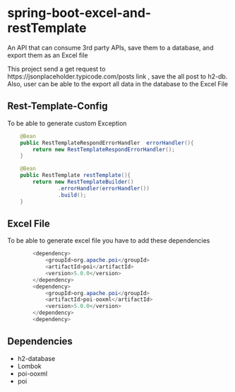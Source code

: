 # spring-boot-excel-and-restTemplate
An API that can consume 3rd party APIs, save them to a database, and export them as an Excel file
<p>
This project send a get request to <a>https://jsonplaceholder.typicode.com/posts</a> link , save the all post to h2-db.
Also, user can be able to the export all data in the database to the Excel File
</p>


## Rest-Template-Config
To be able to generate custom Exception 
```Java
    @Bean
    public RestTemplateRespondErrorHandler  errorHandler(){
        return new RestTemplateRespondErrorHandler();
    }

    @Bean
    public RestTemplate restTemplate(){
        return new RestTemplateBuilder()
                .errorHandler(errorHandler())
                .build();
    }
```

## Excel File 
To be able to generate excel file you have to add  these dependencies
```Java
		<dependency>
			<groupId>org.apache.poi</groupId>
			<artifactId>poi</artifactId>
			<version>5.0.0</version>
		</dependency>
		<dependency>
			<groupId>org.apache.poi</groupId>
			<artifactId>poi-ooxml</artifactId>
			<version>5.0.0</version>
		</dependency>
		<dependency>
```


## Dependencies
<ul>
<li>h2-database</>
<li>Lombok</>
<li>poi-ooxml</li>
<li>poi</li>
</ul>
